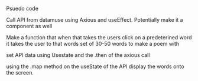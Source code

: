 Psuedo code 

Call API from datamuse using Axious and useEffect. Potentially make it a component as well

Make a function that when that takes the users click on a predeterined word it takes the user to that words set of 30-50 words to make a poem with

set API data using Usestate and the .then of the axious call

using the .map method on the useState of the API display the words onto the screen. 






